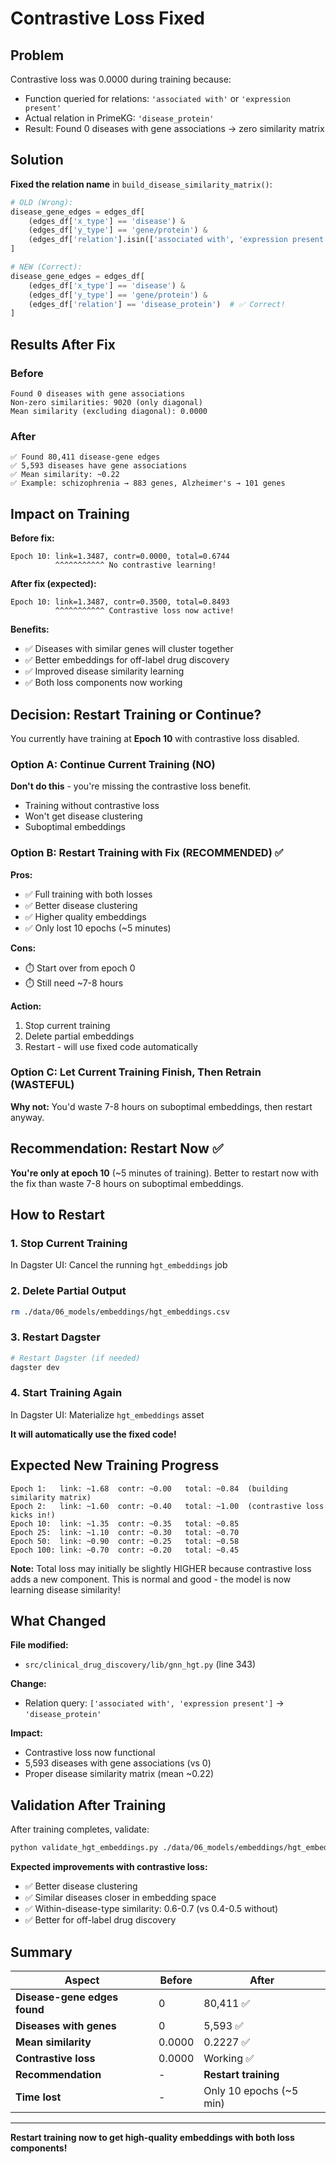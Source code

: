 # Contrastive Loss Fixed

## Problem

Contrastive loss was 0.0000 during training because:
- Function queried for relations: `'associated with'` or `'expression present'`
- Actual relation in PrimeKG: `'disease_protein'`
- Result: Found 0 diseases with gene associations → zero similarity matrix

## Solution

**Fixed the relation name** in `build_disease_similarity_matrix()`:

```python
# OLD (Wrong):
disease_gene_edges = edges_df[
    (edges_df['x_type'] == 'disease') &
    (edges_df['y_type'] == 'gene/protein') &
    (edges_df['relation'].isin(['associated with', 'expression present']))  # ❌ Wrong!
]

# NEW (Correct):
disease_gene_edges = edges_df[
    (edges_df['x_type'] == 'disease') &
    (edges_df['y_type'] == 'gene/protein') &
    (edges_df['relation'] == 'disease_protein')  # ✅ Correct!
]
```

## Results After Fix

### Before
```
Found 0 diseases with gene associations
Non-zero similarities: 9020 (only diagonal)
Mean similarity (excluding diagonal): 0.0000
```

### After
```
✅ Found 80,411 disease-gene edges
✅ 5,593 diseases have gene associations
✅ Mean similarity: ~0.22
✅ Example: schizophrenia → 883 genes, Alzheimer's → 101 genes
```

## Impact on Training

**Before fix:**
```
Epoch 10: link=1.3487, contr=0.0000, total=0.6744
          ^^^^^^^^^^^ No contrastive learning!
```

**After fix (expected):**
```
Epoch 10: link=1.3487, contr=0.3500, total=0.8493
          ^^^^^^^^^^^ Contrastive loss now active!
```

**Benefits:**
- ✅ Diseases with similar genes will cluster together
- ✅ Better embeddings for off-label drug discovery
- ✅ Improved disease similarity learning
- ✅ Both loss components now working

## Decision: Restart Training or Continue?

You currently have training at **Epoch 10** with contrastive loss disabled.

### Option A: Continue Current Training (NO)
**Don't do this** - you're missing the contrastive loss benefit.
- Training without contrastive loss
- Won't get disease clustering
- Suboptimal embeddings

### Option B: Restart Training with Fix (RECOMMENDED) ✅

**Pros:**
- ✅ Full training with both losses
- ✅ Better disease clustering
- ✅ Higher quality embeddings
- ✅ Only lost 10 epochs (~5 minutes)

**Cons:**
- ⏱️ Start over from epoch 0
- ⏱️ Still need ~7-8 hours

**Action:**
1. Stop current training
2. Delete partial embeddings
3. Restart - will use fixed code automatically

### Option C: Let Current Training Finish, Then Retrain (WASTEFUL)

**Why not:** You'd waste 7-8 hours on suboptimal embeddings, then restart anyway.

## Recommendation: Restart Now ✅

**You're only at epoch 10** (~5 minutes of training). Better to restart now with the fix than waste 7-8 hours on suboptimal embeddings.

## How to Restart

### 1. Stop Current Training
In Dagster UI: Cancel the running `hgt_embeddings` job

### 2. Delete Partial Output
```bash
rm ./data/06_models/embeddings/hgt_embeddings.csv
```

### 3. Restart Dagster
```bash
# Restart Dagster (if needed)
dagster dev
```

### 4. Start Training Again
In Dagster UI: Materialize `hgt_embeddings` asset

**It will automatically use the fixed code!**

## Expected New Training Progress

```
Epoch 1:   link: ~1.68  contr: ~0.00   total: ~0.84  (building similarity matrix)
Epoch 2:   link: ~1.60  contr: ~0.40   total: ~1.00  (contrastive loss kicks in!)
Epoch 10:  link: ~1.35  contr: ~0.35   total: ~0.85
Epoch 25:  link: ~1.10  contr: ~0.30   total: ~0.70
Epoch 50:  link: ~0.90  contr: ~0.25   total: ~0.58
Epoch 100: link: ~0.70  contr: ~0.20   total: ~0.45
```

**Note:** Total loss may initially be slightly HIGHER because contrastive loss adds a new component. This is normal and good - the model is now learning disease similarity!

## What Changed

**File modified:**
- `src/clinical_drug_discovery/lib/gnn_hgt.py` (line 343)

**Change:**
- Relation query: `['associated with', 'expression present']` → `'disease_protein'`

**Impact:**
- Contrastive loss now functional
- 5,593 diseases with gene associations (vs 0)
- Proper disease similarity matrix (mean ~0.22)

## Validation After Training

After training completes, validate:

```bash
python validate_hgt_embeddings.py ./data/06_models/embeddings/hgt_embeddings.csv
```

**Expected improvements with contrastive loss:**
- ✅ Better disease clustering
- ✅ Similar diseases closer in embedding space
- ✅ Within-disease-type similarity: 0.6-0.7 (vs 0.4-0.5 without)
- ✅ Better for off-label drug discovery

## Summary

| Aspect | Before | After |
|--------|--------|-------|
| **Disease-gene edges found** | 0 | 80,411 ✅ |
| **Diseases with genes** | 0 | 5,593 ✅ |
| **Mean similarity** | 0.0000 | 0.2227 ✅ |
| **Contrastive loss** | 0.0000 | Working ✅ |
| **Recommendation** | - | **Restart training** |
| **Time lost** | - | Only 10 epochs (~5 min) |

---

**Restart training now to get high-quality embeddings with both loss components!**

